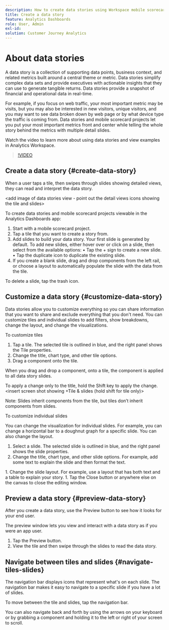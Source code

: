 ```yaml
---
description: How to create data stories using Workspace mobile scorecards
title: Create a data story
feature: Analytics Dashboards
role: User, Admin
exl-id: 
solution: Customer Journey Analytics
---
```

# About data stories

A data story is a collection of supporting data points, business context, and related metrics built around a central theme or metric. Data stories simplify complex data sets and provide executives with actionable insights that they can use to generate tangible returns. Data stories provide a snapshot of financial and operational data in real-time. 

For example, if you focus on web traffic, your most important metric may be visits, but you may also be interested in new visitors, unique visitors, and you may want to see data broken down by web page or by what device type the traffic is coming from. Data stories and mobile scorecard projects let you put your most important metrics front and center while telling the whole story behind the metrics with multiple detail slides. 

Watch the video to learn more about using data stories and view examples in Analytics Workspace.

>[!VIDEO](https://video.tv.adobe.com/v/3416392/?quality=12&learn=on)

## Create a data story {#create-data-story}

When a user taps a tile, then swipes through slides showing detailed views, they can read and interpret the data story. 

<add image of data stories view - point out the detail views icons showing the tile and slides>

To create data stories and mobile scorecard projects viewable in the Analytics Dashboards app:

1.  Start with a mobile scorecard project. 
1.  Tap a tile that you want to create a story from. 
1.  Add slides to build your data story. Your first slide is generated by default.
To add new slides, either hover over or click on a slide, then select from the available options: 
•	Tap the + sign to create a new slide. 
•	Tap the duplicate icon to duplicate the existing slide.
1. If you create a blank slide, drag and drop components from the left rail, or choose a layout to automatically populate the slide with the data from the tile. 

To delete a slide, tap the trash icon. 

## Customize a data story {#customize-data-story}

Data stories allow you to customize everything so you can share information that you want to share and exclude everything that you don't need. You can customize tiles and individual slides to add filters, show breakdowns, change the layout, and change the visualizations. 

To customize tiles

1.	Tap a tile. The selected tile is outlined in blue, and the right panel shows the Tile properties.
1.	Change the title, chart type, and other tile options.
1.	Drag a component onto the tile.
<insert screen shot showing component on tile>
When you drag and drop a component, onto a tile, the component is applied to all data story slides.

To apply a change only to the title, hold the Shift key to apply the change.
<insert screen shot showing +Tile & slides (hold shift for tile only)>

Note: Slides inherit components from the tile, but tiles don’t inherit components from slides.

To customize individual slides

You can change the visualization for individual slides. For example, you can change a horizontal bar to a doughnut graph for a specific slide. You can also change the layout. 

1.	Select a slide. The selected slide is outlined in blue, and the right panel shows the slide properties.
1.	Change the title, chart type, and other slide options. For example, add some text to explain the slide and then format the text.
<insert image showing editing options>
1.	Change the slide layout. For example, use a layout that has both text and a table to explain your story.
1.	Tap the Close button or anywhere else on the canvas to close the editing window.

## Preview a data story {#preview-data-story}

After you create a data story, use the Preview button to see how it looks for your end user.

The preview window lets you view and interact with a data story as if you were an app user. 

1.	Tap the Preview button.
1.	View the tile and then swipe through the slides to read the data story.

## Navigate between tiles and slides {#navigate-tiles-slides}

The navigation bar displays icons that represent what's on each slide. The navigation bar makes it easy to navigate to a specific slide if you have a lot of slides. 

To move between the tile and slides, tap the navigation bar.
<insert screenshot showing navigation bar>

You can also navigate back and forth by using the arrows on your keyboard or by grabbing a component and holding it to the left or right of your screen to scroll.




